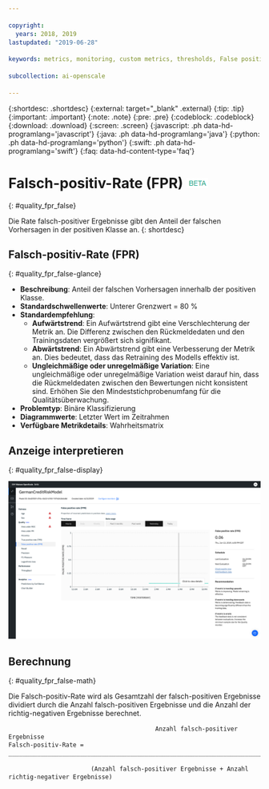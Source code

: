```yaml
---

copyright:
  years: 2018, 2019
lastupdated: "2019-06-28"

keywords: metrics, monitoring, custom metrics, thresholds, False positive rate, fpr

subcollection: ai-openscale

---
```


{:shortdesc: .shortdesc}
{:external: target="_blank" .external}
{:tip: .tip}
{:important: .important}
{:note: .note}
{:pre: .pre}
{:codeblock: .codeblock}
{:download: .download}
{:screen: .screen}
{:javascript: .ph data-hd-programlang='javascript'}
{:java: .ph data-hd-programlang='java'}
{:python: .ph data-hd-programlang='python'}
{:swift: .ph data-hd-programlang='swift'}
{:faq: data-hd-content-type='faq'}

# Falsch-positiv-Rate (FPR) ![Beta-Tag](images/beta.png)
{: #quality_fpr_false}

Die Rate falsch-positiver Ergebnisse gibt den Anteil der falschen Vorhersagen in der positiven Klasse an.
{: shortdesc}

## Falsch-positiv-Rate (FPR)
{: #quality_fpr_false-glance}

- **Beschreibung**: Anteil der falschen Vorhersagen innerhalb der positiven Klasse.
- **Standardschwellenwerte**: Unterer Grenzwert = 80 %
- **Standardempfehlung**:
   - **Aufwärtstrend**: Ein Aufwärtstrend gibt eine Verschlechterung der Metrik an. Die Differenz zwischen den Rückmeldedaten und den Trainingsdaten vergrößert sich signifikant.
   - **Abwärtstrend**: Ein Abwärtstrend gibt eine Verbesserung der Metrik an. Dies bedeutet, dass das Retraining des Modells effektiv ist.
   - **Ungleichmäßige oder unregelmäßige Variation**: Eine ungleichmäßige oder unregelmäßige Variation weist darauf hin, dass die Rückmeldedaten zwischen den Bewertungen nicht konsistent sind. Erhöhen Sie den Mindeststichprobenumfang für die Qualitätsüberwachung.
- **Problemtyp**: Binäre Klassifizierung
- **Diagrammwerte**: Letzter Wert im Zeitrahmen
- **Verfügbare Metrikdetails**: Wahrheitsmatrix

## Anzeige interpretieren
{: #quality_fpr_false-display}

![Abbildung des Diagramms zur falsch-positiv-Rate](images/quality-fpr.png)

## Berechnung
{: #quality_fpr_false-math}

Die Falsch-positiv-Rate wird als Gesamtzahl der falsch-positiven Ergebnisse dividiert durch die Anzahl falsch-positiven Ergebnisse und die Anzahl der richtig-negativen Ergebnisse berechnet.

```
                                         Anzahl falsch-positiver Ergebnisse
Falsch-positiv-Rate =  __________________________________________________________________________

                       (Anzahl falsch-positiver Ergebnisse + Anzahl richtig-negativer Ergebnisse)
```
